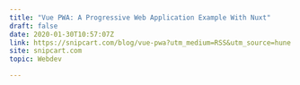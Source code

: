 ```yaml
---
title: "Vue PWA: A Progressive Web Application Example With Nuxt"
draft: false
date: 2020-01-30T10:57:07Z
link: https://snipcart.com/blog/vue-pwa?utm_medium=RSS&utm_source=hune
site: snipcart.com
topic: Webdev  

---
```

